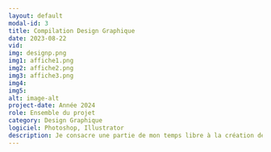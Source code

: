 ```yaml
---
layout: default
modal-id: 3
title: Compilation Design Graphique
date: 2023-08-22
vid: 
img: designp.png
img1: affiche1.png
img2: affiche2.png
img3: affiche3.png
img4:
img5: 
alt: image-alt
project-date: Année 2024
role: Ensemble du projet
category: Design Graphique
logiciel: Photoshop, Illustrator
description: Je consacre une partie de mon temps libre à la création de designs graphiques. C'est pour moi une manière d'explorer ma créativité et de tester de nouvelles techniques et styles sans les contraintes d'un projet. Voici quelques exemples de mes travaux personnels que j'ai réalisés par pur plaisir et passion pour le design.
---
```

